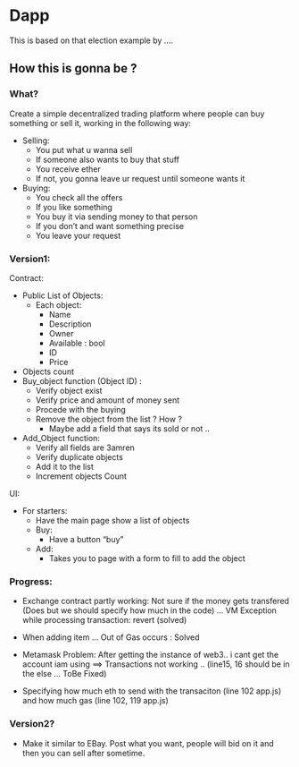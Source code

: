 # Dapp
This is based on that election example by ....
## How this is gonna be ?

### What?
Create a simple decentralized trading platform where people can buy something or sell it, working in the following way:
- Selling:
    - You put what u wanna sell
    - If someone also wants to buy that stuff
    - You receive ether 
    - If not, you gonna leave ur request until someone wants it
- Buying:
    - You check all the offers
    - If you like something
    - You buy it via sending money to that person
    - If you don’t and want something precise
    - You leave your request

### Version1:

Contract:
- Public List of Objects:
    - Each object:
        - Name
        - Description
        - Owner
        - Available : bool
        - ID
        - Price
- Objects count
- Buy_object function (Object ID) :
    - Verify object exist
    - Verify price and amount of money sent
    - Procede with the buying
    - Remove the object from the list  ? How ? 
		- Maybe add a field that says its sold or not ..
- Add_Object function:
    - Verify all fields are 3amren
    - Verify duplicate objects 
    - Add it to the list
    - Increment objects Count

UI:
- For starters:
    - Have the main page show a list of objects
    - Buy:
        - Have a button “buy”
    - Add:
        - Takes you to page with a form to fill to add the object

### Progress:
- Exchange contract partly working: Not sure if the money gets transfered (Does but we should specify how much in the code) ... VM Exception while processing transaction: revert (solved)

- When adding item ... Out of Gas occurs : Solved

- Metamask Problem: After getting the instance of web3.. i cant get the account iam using ==> Transactions not working .. (line15, 16 should be in the else ... ToBe Fixed)

- Specifying how much eth to send with the transaciton (line 102 app.js) and how much gas (line 102, 119 app.js)

### Version2?
- Make it similar to EBay. Post what you want, people will bid on it and then you can sell after sometime.
